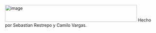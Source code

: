 <img width="435" height="55" alt="image" src="https://github.com/user-attachments/assets/201d769c-652d-417d-8bd0-2246269de057" />
Hecho por Sebastian Restrepo y Camilo Vargas. 

